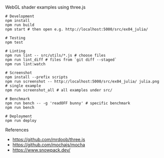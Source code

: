 WebGL shader examples using three.js

```
# Development
npm install
npm run build
npm start # then open e.g. http://localhost:5000/src/ex04_julia/

# Testing
npm test

# Linting
npm run lint -- src/utils/*.js # choose files
npm run lint_diff # files from `git diff --staged`
npm run lint:watch

# Screenshot
npm install --prefix scripts
npm run screenshot -- http://localhost:5000/src/ex04_julia/ julia.png # single example
npm run screenshot_all # all examples under src/

# Benchmark
npm run bench -- -g 'readOFF bunny' # specific benchmark
npm run bench

# Deployment
npm run deploy
```

References

- https://github.com/mrdoob/three.js
- https://github.com/mochajs/mocha
- https://www.snowpack.dev/
